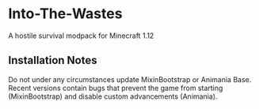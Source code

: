 # Into-The-Wastes
A hostile survival modpack for Minecraft 1.12

## Installation Notes
Do not under any circumstances update MixinBootstrap or Animania Base. Recent versions contain bugs that prevent the game from starting (MixinBootstrap) and disable custom advancements (Animania).